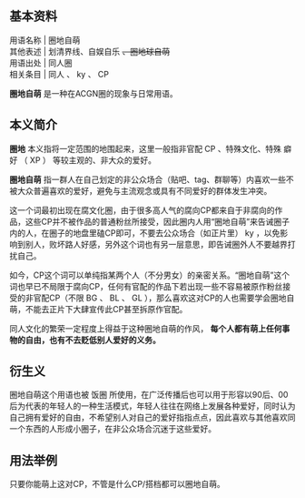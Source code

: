 **基本资料**  
---  
用语名称  |  圈地自萌   
其他表述  |  划清界线、自娱自乐 ~~、圈地球自萌~~  
用语出处  |  同人圈   
相关条目  |  同人  、  ky  、  CP   
  
**圈地自萌** 是一种在ACGN圈的现象与日常用语。

##  本义简介

**圈地** 本义指将一定范围的地围起来，这里一般指非官配  CP  、特殊文化、特殊  癖好  （  XP  ）  等较主观的、非大众的爱好。

**圈地自萌** 指一群人在自己划定的非公众场合（贴吧、tag、群聊等）内喜欢一些不被大众普遍喜欢的爱好，避免与主流观念或具有不同爱好的群体发生冲突。

这一个词最初出现在腐文化圈，由于很多高人气的腐向CP都来自于非腐向的作品，这些CP并不被作品的普通粉丝所接受，因此圈内人用“圈地自萌”来告诫圈子内的人，在圈子的地盘里磕CP即可，不要去公众场合（如正片里）
ky  ，以免影响到别人，败坏路人好感，另外这个词也有另一层意思，即告诫圈外人不要越界打扰自己。

如今，CP这个词可以单纯指某两个人（不分男女）的亲密关系。“圈地自萌”这个词也早已不局限于腐向CP，任何有官配的作品下若出现一些不容易被原作粉丝接受的非官配CP（不限
BG  、  BL  、  GL  ），那么喜欢这对CP的人也需要学会圈地自萌，不能去正片下大肆宣传此CP甚至拆原作官配。

同人文化的繁荣一定程度上得益于这种圈地自萌的作风， **每个人都有萌上任何事物的自由，也有不去贬低别人爱好的义务。**

##  衍生义

圈地自萌这个用语也被  饭圈
所使用，在广泛传播后也可以用于形容以90后、00后为代表的年轻人的一种生活模式，年轻人往往在网络上发展各种爱好，同时认为自己拥有爱好的自由，不希望别人对自己的爱好指指点点，因此喜欢与其他喜欢同一个东西的人形成小圈子，在非公众场合沉迷于这些爱好。

##  用法举例

只要你能萌上这对CP，不管是什么CP/搭档都可以圈地自萌。


